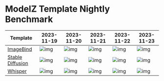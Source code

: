 # ModelZ Template Nightly Benchmark

| Template | 2023-11-19 | 2023-11-20 | 2023-11-21 | 2023-11-22 | 2023-11-23 |
| --- | --- | --- | --- | --- | --- |
| [ImageBind](https://docs.modelz.ai/frameworks/mosec/imagebind) | ![img](https://img.shields.io/badge/status-148s-green) | ![img](https://img.shields.io/badge/status-89s-green) | ![img](https://img.shields.io/badge/status-79s-green) | ![img](https://img.shields.io/badge/status-251s-green) | ![img](https://img.shields.io/badge/status-271s-green) |
| [Stable Diffusion](https://docs.modelz.ai/frameworks/mosec/stable-diffusion) | ![img](https://img.shields.io/badge/status-65s-green) | ![img](https://img.shields.io/badge/status-70s-green) | ![img](https://img.shields.io/badge/status-62s-green) | ![img](https://img.shields.io/badge/status-70s-green) | ![img](https://img.shields.io/badge/status-64s-green) |
| [Whisper](https://docs.modelz.ai/frameworks/mosec/whisper) | ![img](https://img.shields.io/badge/status-23s-green) | ![img](https://img.shields.io/badge/status-69s-green) | ![img](https://img.shields.io/badge/status-35s-green) | ![img](https://img.shields.io/badge/status-86s-green) | ![img](https://img.shields.io/badge/status-29s-green) |
